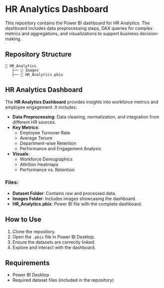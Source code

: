 # HR Analytics Dashboard

This repository contains the Power BI dashboard for HR Analytics. The dashboard includes data preprocessing steps, DAX queries for complex metrics and aggregations, and visualizations to support business decision-making.

## Repository Structure
```
📂 HR_Analytics
   ├── 📂 Images  
   ├── 📄 HR_Analytics.pbix  
```

## HR Analytics Dashboard
The **HR Analytics Dashboard** provides insights into workforce metrics and employee engagement. It includes:
- **Data Preprocessing**: Data cleaning, normalization, and integration from different HR sources.
- **Key Metrics**:
  - Employee Turnover Rate
  - Average Tenure
  - Department-wise Retention
  - Performance and Engagement Analysis
- **Visuals**:
  - Workforce Demographics
  - Attrition Heatmaps
  - Performance vs. Retention


### Files:
- **Dataset Folder**: Contains raw and processed data.
- **Images Folder**: Includes images showcasing the dashboard.
- **HR_Analytics.pbix**: Power BI file with the complete dashboard.

## How to Use
1. Clone the repository.
2. Open the `.pbix` file in Power BI Desktop.
3. Ensure the datasets are correctly linked.
4. Explore and interact with the dashboard.

## Requirements
- Power BI Desktop
- Required dataset files (included in the repository)


